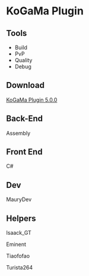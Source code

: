 
# KoGaMa Plugin

## Tools

- Build
- PvP
- Quality
- Debug

## Download
[KoGaMa Plugin 5.0.0](https://github.com/MauryDev/KoGaMa-Plugins/releases/download/5.0/KoGaMaPlugin.zip)

## Back-End
Assembly

## Front End
C#

## Dev
MauryDev

## Helpers
Isaack_GT

Eminent

Tiaofofao

Turista264

